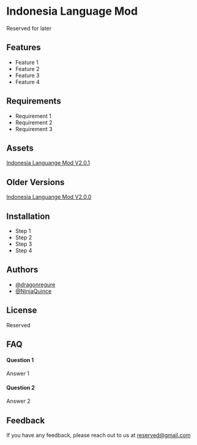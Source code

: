 
# Indonesia Language Mod

Reserved for later


## Features

- Feature 1
- Feature 2
- Feature 3
- Feature 4


## Requirements
- Requirement 1
- Requirement 2
- Requirement 3
## Assets
[Indonesia Languange Mod V2.0.1](https://github.com/dragonregure/IndonesianLanguageMod/raw/usable_mod_file/IndonesianLanguageMod-2.0.1.zip)
## Older Versions
[Indonesia Languange Mod V2.0.0](https://github.com/dragonregure/IndonesianLanguageMod/raw/usable_mod_file/IndonesianLanguageMod-2.0.0.zip)
## Installation

- Step 1
- Step 2
- Step 3
- Step 4
## Authors

- [@dragonregure](https://www.github.com/dragonregure)
- [@NinjaQuince](https://github.com/NinjaQuince)


## License

Reserved


## FAQ

#### Question 1

Answer 1

#### Question 2

Answer 2


## Feedback

If you have any feedback, please reach out to us at reserved@gmail.com

